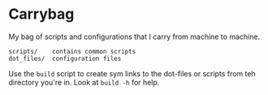 Carrybag
========
My bag of scripts and configurations that I carry from machine to machine.

    scripts/    contains common scripts
    dot_files/  configuration files

Use the `build` script to create sym links to the dot-files or scripts from teh directory you're in. Look at `build -h` for help.
